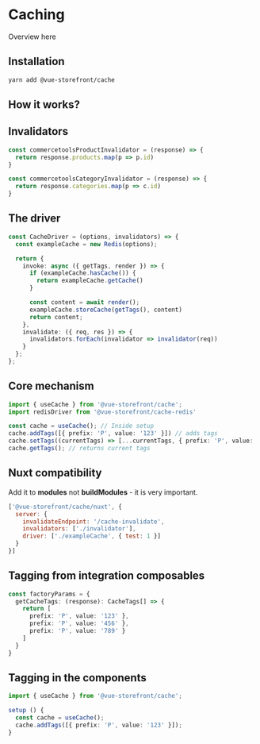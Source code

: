 # Caching

Overview here

## Installation
```sh
yarn add @vue-storefront/cache
```

## How it works?

## Invalidators

```ts
const commercetoolsProductInvalidator = (response) => {
  return response.products.map(p => p.id)
}

const commercetoolsCategoryInvalidator = (response) => {
  return response.categories.map(p => c.id)
}
```

## The driver


```ts
const CacheDriver = (options, invalidators) => {
  const exampleCache = new Redis(options);

  return {
    invoke: async ({ getTags, render }) => {
      if (exampleCache.hasCache()) {
        return exampleCache.getCache()
      }

      const content = await render();
      exampleCache.storeCache(getTags(), content)
      return content;
    },
    invalidate: ({ req, res }) => {
      invalidators.forEach(invalidator => invalidator(req))
    }
  };
};
```

## Core mechanism


```ts
import { useCache } from '@vue-storefront/cache';
import redisDriver from '@vue-storefront/cache-redis'

const cache = useCache(); // Inside setup
cache.addTags([{ prefix: 'P', value: '123' }]) // adds tags
cache.setTags((currentTags) => [...currentTags, { prefix: 'P', value: '123' }]) // adds tags, also you can skip previous one
cache.getTags(); // returns current tags
```

## Nuxt compatibility
Add it to **modules** not **buildModules** - it is very important.

```js
['@vue-storefront/cache/nuxt', {
  server: {
    invalidateEndpoint: '/cache-invalidate',
    invalidators: ['./invalidator'],
    driver: ['./exampleCache', { test: 1 }]
  }
}]
```

## Tagging from integration composables

```ts
const factoryParams = {
  getCacheTags: (response): CacheTags[] => {
    return [
      prefix: 'P', value: '123' },
      prefix: 'P', value: '456' },
      prefix: 'P', value: '789' }
    ]
  }
}
```

## Tagging in the components

```ts
import { useCache } from '@vue-storefront/cache';

setup () {
  const cache = useCache();
  cache.addTags([{ prefix: 'P', value: '123' }]);
}
```

